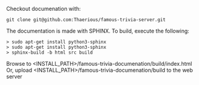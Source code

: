 Checkout documenation with:
```
git clone git@github.com:Thaerious/famous-trivia-server.git
```

The documentation is made with SPHINX.
To build, execute the following:

```
> sudo apt-get install python3-sphinx
> sudo apt-get install python3-sphinx
> sphinx-build -b html src build
```

Browse to <INSTALL_PATH>/famous-trivia-documenation/build/index.html
Or, upload <INSTALL_PATH>/famous-trivia-documenation/build to the web server